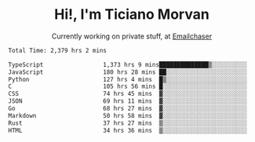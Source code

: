<h1 align="center">Hi!, I'm Ticiano Morvan</h1>
<p align="center">Currently working on private stuff, at <a href="https://emailchaser.com" target="_blank">Emailchaser</a></p>

<!--START_SECTION:waka-->

```txt
Total Time: 2,379 hrs 2 mins

TypeScript                 1,373 hrs 9 mins██████████████▒░░░░░░░░░░   57.72 %
JavaScript                 180 hrs 28 mins ██░░░░░░░░░░░░░░░░░░░░░░░   07.59 %
Python                     127 hrs 4 mins  █▒░░░░░░░░░░░░░░░░░░░░░░░   05.34 %
C                          105 hrs 56 mins █░░░░░░░░░░░░░░░░░░░░░░░░   04.45 %
CSS                        74 hrs 45 mins  ▓░░░░░░░░░░░░░░░░░░░░░░░░   03.14 %
JSON                       69 hrs 11 mins  ▓░░░░░░░░░░░░░░░░░░░░░░░░   02.91 %
Go                         68 hrs 27 mins  ▓░░░░░░░░░░░░░░░░░░░░░░░░   02.88 %
Markdown                   50 hrs 58 mins  ▓░░░░░░░░░░░░░░░░░░░░░░░░   02.14 %
Rust                       37 hrs 27 mins  ▒░░░░░░░░░░░░░░░░░░░░░░░░   01.57 %
HTML                       34 hrs 36 mins  ▒░░░░░░░░░░░░░░░░░░░░░░░░   01.45 %
```

<!--END_SECTION:waka-->
